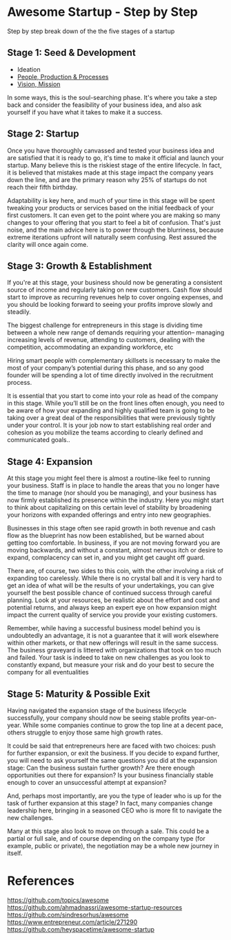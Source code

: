 # Awesome Startup - Step by Step

Step by step break down of the the five stages of a startup

## Stage 1: Seed & Development

* Ideation
* [People, Production & Processes](https://www.entrepreneur.com/article/250655)
* [Vision, Mission](https://www.cio.com/article/3233248/leadership-management/mission-vision-strategy-tactics.html)

In some ways, this is the soul-searching phase. It's where you take a step back and consider the feasibility of your business idea, and also ask yourself if you have what it takes to make it a success.

## Stage 2: Startup

Once you have thoroughly canvassed and tested your business idea and are satisfied that it is ready to go, it's time to make it official and launch your startup. Many believe this is the riskiest stage of the entire lifecycle. In fact, it is believed that mistakes made at this stage impact the company years down the line, and are the primary reason why 25% of startups do not reach their fifth birthday.

Adaptability is key here, and much of your time in this stage will be spent tweaking your products or services based on the initial feedback of your first customers. It can even get to the point where you are making so many changes to your offering that you start to feel a bit of confusion. That's just noise, and the main advice here is to power through the blurriness, because extreme iterations upfront will naturally seem confusing. Rest assured the clarity will once again come.

## Stage 3: Growth & Establishment

If you're at this stage, your business should now be generating a consistent source of income and regularly taking on new customers. Cash flow should start to improve as recurring revenues help to cover ongoing expenses, and you should be looking forward to seeing your profits improve slowly and steadily.

The biggest challenge for entrepreneurs in this stage is dividing time between a whole new range of demands requiring your attention– managing increasing levels of revenue, attending to customers, dealing with the competition, accommodating an expanding workforce, etc

Hiring smart people with complementary skillsets is necessary to make the most of your company’s potential during this phase, and so any good founder will be spending a lot of time directly involved in the recruitment process.

It is essential that you start to come into your role as head of the company in this stage. While you’ll still be on the front lines often enough, you need to be aware of how your expanding and highly qualified team is going to be taking over a great deal of the responsibilities that were previously tightly under your control. It is your job now to start establishing real order and cohesion as you mobilize the teams according to clearly defined and communicated goals..

## Stage 4: Expansion

At this stage you might feel there is almost a routine-like feel to running your business. Staff is in place to handle the areas that you no longer have the time to manage (nor should you be managing), and your business has now firmly established its presence within the industry. Here you might start to think about capitalizing on this certain level of stability by broadening your horizons with expanded offerings and entry into new geographies.

Businesses in this stage often see rapid growth in both revenue and cash flow as the blueprint has now been established, but be warned about getting too comfortable. In business, if you are not moving forward you are moving backwards, and without a constant, almost nervous itch or desire to expand, complacency can set in, and you might get caught off guard.

There are, of course, two sides to this coin, with the other involving a risk of expanding too carelessly. While there is no crystal ball and it is very hard to get an idea of what will be the results of your undertakings, you can give yourself the best possible chance of continued success through careful planning. Look at your resources, be realistic about the effort and cost and potential returns, and always keep an expert eye on how expansion might impact the current quality of service you provide your existing customers.

Remember, while having a successful business model behind you is undoubtedly an advantage, it is not a guarantee that it will work elsewhere within other markets, or that new offerings will result in the same success. The business graveyard is littered with organizations that took on too much and failed. Your task is indeed to take on new challenges as you look to constantly expand, but measure your risk and do your best to secure the company for all eventualities

## Stage 5: Maturity & Possible Exit

Having navigated the expansion stage of the business lifecycle successfully, your company should now be seeing stable profits year-on-year. While some companies continue to grow the top line at a decent pace, others struggle to enjoy those same high growth rates.

It could be said that entrepreneurs here are faced with two choices: push for further expansion, or exit the business. If you decide to expand further, you will need to ask yourself the same questions you did at the expansion stage: Can the business sustain further growth? Are there enough opportunities out there for expansion? Is your business financially stable enough to cover an unsuccessful attempt at expansion?

And, perhaps most importantly, are you the type of leader who is up for the task of further expansion at this stage? In fact, many companies change leadership here, bringing in a seasoned CEO who is more fit to navigate the new challenges.

Many at this stage also look to move on through a sale. This could be a partial or full sale, and of course depending on the company type (for example, public or private), the negotiation may be a whole new journey in itself.

# References

https://github.com/topics/awesome
https://github.com/ahmadnassri/awesome-startup-resources
https://github.com/sindresorhus/awesome
https://www.entrepreneur.com/article/271290
https://github.com/heyspacetime/awesome-startup
